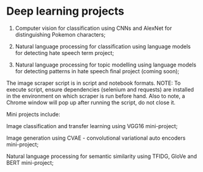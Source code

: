 # Deep learning projects

1) Computer vision for classification using CNNs and AlexNet for distinguishing Pokemon characters;

2) Natural language processing for classification using language models for detecting hate speech term project;

3) Natural language processing for topic modelling using language models for detecting patterns in hate speech final project (coming soon);

The image scraper script is in script and notebook formats. NOTE: To execute script, ensure dependencies (selenium and requests) are installed in the environment on which scraper is run before hand. Also to note, a Chrome window will pop up after running the script, do not close it. 


Mini projects include:

Image classification and transfer learning using VGG16 mini-project; 

Image generation using CVAE - convolutional variational auto encoders mini-project;

Natural language processing for semantic similarity using TFIDG, GloVe and BERT mini-project;
